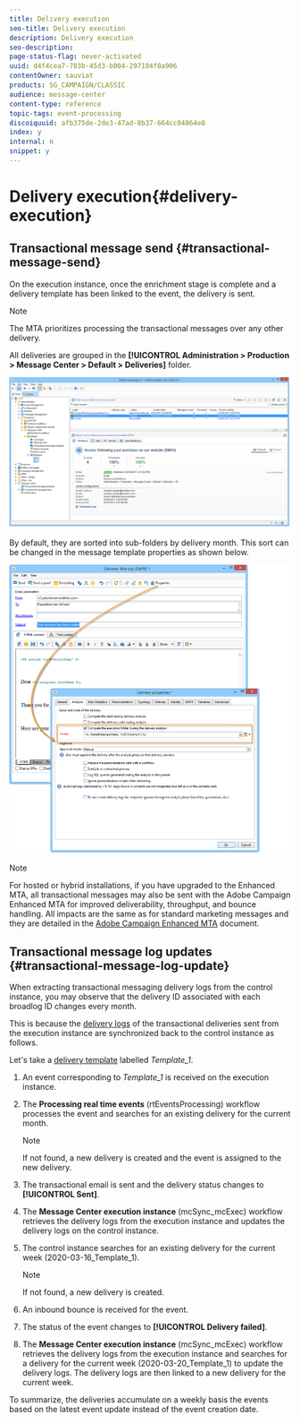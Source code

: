 ```yaml
---
title: Delivery execution
seo-title: Delivery execution
description: Delivery execution
seo-description: 
page-status-flag: never-activated
uuid: d4f4cea7-783b-45d3-b004-297104f0a906
contentOwner: sauviat
products: SG_CAMPAIGN/CLASSIC
audience: message-center
content-type: reference
topic-tags: event-processing
discoiquuid: afb375de-2de3-47ad-8b37-664cc04864e8
index: y
internal: n
snippet: y
---
```


# Delivery execution{#delivery-execution}

## Transactional message send {#transactional-message-send}

On the execution instance, once the enrichment stage is complete and a delivery template has been linked to the event, the delivery is sent.

>[!NOTE]
>
>The MTA prioritizes processing the transactional messages over any other delivery.

All deliveries are grouped in the **[!UICONTROL Administration > Production > Message Center > Default > Deliveries]** folder.

![](assets/messagecenter_deliveries_execinstances_001.png)

By default, they are sorted into sub-folders by delivery month. This sort can be changed in the message template properties as shown below.

![](assets/messagecenter_deliveries_properties_001.png)

>[!NOTE]
>
>For hosted or hybrid installations, if you have upgraded to the Enhanced MTA, all transactional messages may also be sent with the Adobe Campaign Enhanced MTA for improved deliverability, throughput, and bounce handling. All impacts are the same as for standard marketing messages and they are detailed in the [Adobe Campaign Enhanced MTA](https://helpx.adobe.com/campaign/kb/acc-campaign-enhanced-mta.html) document.

## Transactional message log updates {#transactional-message-log-update}

When extracting transactional messaging delivery logs from the control instance, you may observe that the delivery ID associated with each broadlog ID changes every month.

This is because the [delivery logs](../../delivery/using/monitoring-a-delivery.md#delivery-logs-and-history) of the transactional deliveries sent from the execution instance are synchronized back to the control instance as follows.

<!--To access the delivery logs, see [this section](../../delivery/using/monitoring-a-delivery.md#delivery-logs-and-history).-->

Let's take a [delivery template](../../message-center/using/introduction.md) labelled *Template_1*.

1. An event corresponding to *Template_1* is received on the execution instance.
1. The **Processing real time events** (rtEventsProcessing) workflow processes the event and searches for an existing delivery for the current month.

    >[!NOTE]
    >
    >If not found, a new delivery is created and the event is assigned to the new delivery.

1. The transactional email is sent and the delivery status changes to **[!UICONTROL Sent]**.
1. The **Message Center execution instance** (mcSync_mcExec) workflow retrieves the delivery logs from the execution instance and updates the delivery logs on the control instance.
1. The control instance searches for an existing delivery for the current week (2020-03-16_Template_1).

    >[!NOTE]
    >
    >If not found, a new delivery is created.

1. An inbound bounce is received for the event.
1. The status of the event changes to **[!UICONTROL Delivery failed]**.
1. The **Message Center execution instance** (mcSync_mcExec) workflow retrieves the delivery logs from the execution instance and searches for a delivery for the current week (2020-03-20_Template_1) to update the delivery logs. The delivery logs are then linked to a new delivery for the current week.

To summarize, the deliveries accumulate on a weekly basis the events based on the latest event update instead of the event creation date.
